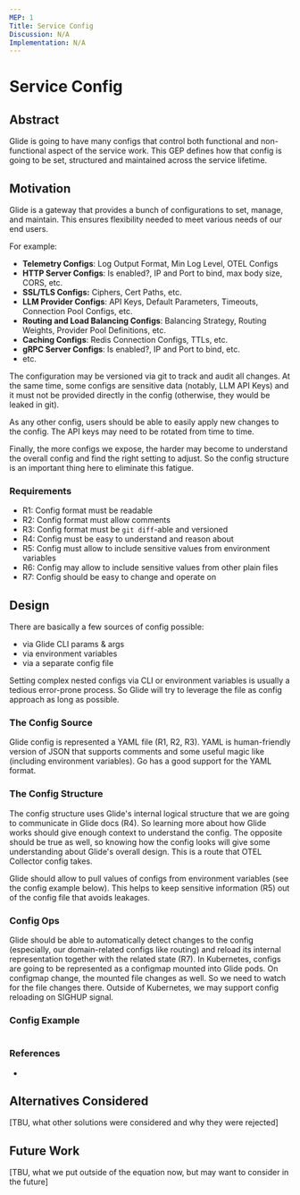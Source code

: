 ```yaml
---
MEP: 1
Title: Service Config
Discussion: N/A
Implementation: N/A
---
```


# Service Config

## Abstract

Glide is going to have many configs that control both functional and non-functional aspect of the service work. 
This GEP defines how that config is going to be set, structured and maintained across the service lifetime.

## Motivation

Glide is a gateway that provides a bunch of configurations to set, manage, and maintain. 
This ensures flexibility needed to meet various needs of our end users.

For example:

- **Telemetry Configs**: Log Output Format, Min Log Level, OTEL Configs
- **HTTP Server Configs**: Is enabled?, IP and Port to bind, max body size, CORS, etc.
- **SSL/TLS Configs:** Ciphers, Cert Paths, etc.
- **LLM Provider Configs**: API Keys, Default Parameters, Timeouts, Connection Pool Configs, etc.
- **Routing and Load Balancing Configs**: Balancing Strategy, Routing Weights, Provider Pool Definitions, etc.
- **Caching Configs**: Redis Connection Configs, TTLs, etc.
- **gRPC Server Configs**: Is enabled?, IP and Port to bind, etc.
- etc.

The configuration may be versioned via git to track and audit all changes. 
At the same time, some configs are sensitive data (notably, LLM API Keys) 
and it must not be provided directly in the config (otherwise, they would be leaked in git).

As any other config, users should be able to easily apply new changes to the config. 
The API keys may need to be rotated from time to time.

Finally, the more configs we expose, the harder may become to understand the overall config
and find the right setting to adjust. So the config structure is an important thing here to eliminate this fatigue.

### Requirements

- R1: Config format must be readable
- R2: Config format must allow comments
- R3: Config format must be `git diff`-able and versioned
- R4: Config must be easy to understand and reason about
- R5: Config must allow to include sensitive values from environment variables
- R6: Config may allow to include sensitive values from other plain files
- R7: Config should be easy to change and operate on

## Design

There are basically a few sources of config possible:
- via Glide CLI params & args
- via environment variables
- via a separate config file

Setting complex nested configs via CLI or environment variables is usually a tedious error-prone process.
So Glide will try to leverage the file as config approach as long as possible.

### The Config Source

Glide config is represented a YAML file (R1, R2, R3). 
YAML is human-friendly version of JSON that supports comments and some useful magic like (including environment variables).
Go has a good support for the YAML format.

### The Config Structure

The config structure uses Glide's internal logical structure that we are going to communicate in Glide docs (R4).
So learning more about how Glide works should give enough context to understand the config. 
The opposite should be true as well, so knowing how the config looks will give some understanding about Glide's overall design.
This is a route that OTEL Collector config takes.

Glide should allow to pull values of configs from environment variables (see the config example below).
This helps to keep sensitive information (R5) out of the config file that avoids leakages.

### Config Ops

Glide should be able to automatically detect changes to the config (especially, our domain-related configs like routing) and
reload its internal representation together with the related state (R7). 
In Kubernetes, configs are going to be represented as a configmap mounted into Glide pods. 
On configmap change, the mounted file changes as well. So we need to watch for the file changes there. 
Outside of Kubernetes, we may support config reloading on SIGHUP signal.

### Config Example

```yaml

```

### References

- 

## Alternatives Considered

[TBU, what other solutions were considered and why they were rejected]

## Future Work

[TBU, what we put outside of the equation now, but may want to consider in the future]
